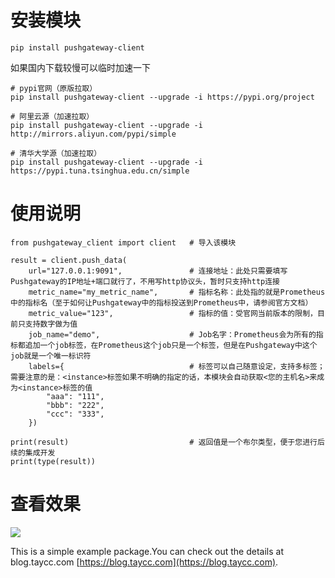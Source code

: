 # 安装模块
```shell
pip install pushgateway-client
```
如果国内下载较慢可以临时加速一下
```shell
# pypi官网（原版拉取）
pip install pushgateway-client --upgrade -i https://pypi.org/project   

# 阿里云源（加速拉取）
pip install pushgateway-client --upgrade -i http://mirrors.aliyun.com/pypi/simple

# 清华大学源（加速拉取）    
pip install pushgateway-client --upgrade -i https://pypi.tuna.tsinghua.edu.cn/simple
```

# 使用说明
```
from pushgateway_client import client   # 导入该模块

result = client.push_data(
    url="127.0.0.1:9091",               # 连接地址：此处只需要填写Pushgateway的IP地址+端口就行了，不用写http协议头，暂时只支持http连接
    metric_name="my_metric_name",       # 指标名称：此处指的就是Prometheus中的指标名（至于如何让Pushgateway中的指标投送到Prometheus中，请参阅官方文档）
    metric_value="123",                 # 指标的值：受官网当前版本的限制，目前只支持数字做为值
    job_name="demo",                    # Job名字：Prometheus会为所有的指标都追加一个job标签，在Prometheus这个job只是一个标签，但是在Pushgateway中这个job就是一个唯一标识符
    labels={                            # 标签可以自己随意设定，支持多标签；需要注意的是：<instance>标签如果不明确的指定的话，本模块会自动获取<您的主机名>来成为<instance>标签的值
        "aaa": "111",
        "bbb": "222",
        "ccc": "333",
    })

print(result)                           # 返回值是一个布尔类型，便于您进行后续的集成开发
print(type(result))
```

# 查看效果
![](http://img.taycc.com/picgo/img.png)


This is a simple example package.You can check out the details at blog.taycc.com
[https://blog.taycc.com](https://blog.taycc.com).